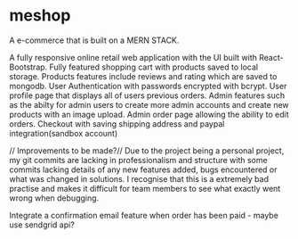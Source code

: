 # meshop
A e-commerce that is built on a MERN STACK.

A fully responsive online retail web application with the UI built with React-Bootstrap.
Fully featured shopping cart with products saved to local storage.
Products features include reviews and rating which are saved to mongodb.
User Authentication with passwords encrypted with bcrypt.
User profile page that displays all of users previous orders.
Admin features such as the abilty for admin users to create more admin accounts and create new products with an image upload.
Admin order page allowing the ability to edit orders.
Checkout with saving shipping address and paypal integration(sandbox account)

// Improvements to be made?//
Due to the project being a personal project, my git commits are lacking in professionalism and structure with some commits lacking details of any new features added, bugs encountered or what was changed in solutions. I recognise that this is a extremely bad practise and makes it difficult for team members to see what  exactly went wrong when debugging.

Integrate a confirmation email feature when order has been paid - maybe use sendgrid api?




